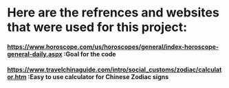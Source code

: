 # Here are the refrences and websites that were used for this project:
#### https://www.horoscope.com/us/horoscopes/general/index-horoscope-general-daily.aspx :Goal for the code
#### https://www.travelchinaguide.com/intro/social_customs/zodiac/calculator.htm :Easy to use calculator for Chinese Zodiac signs
